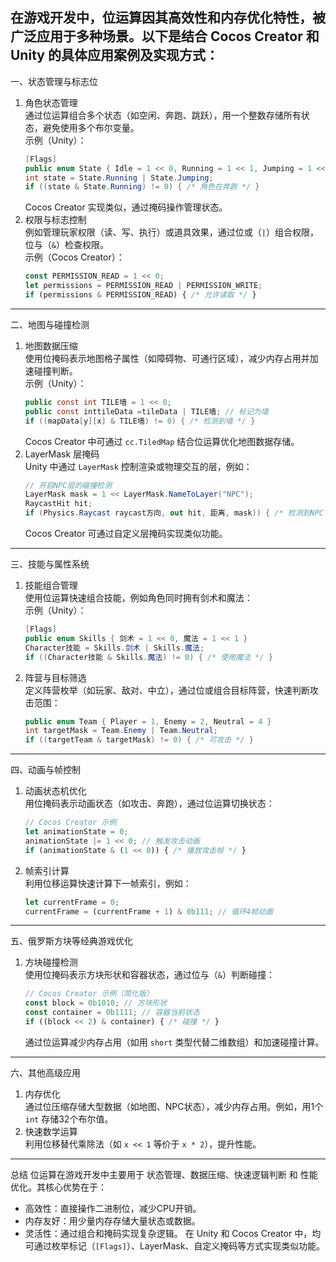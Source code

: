 
在游戏开发中，位运算因其高效性和内存优化特性，被广泛应用于多种场景。以下是结合 Cocos Creator 和 Unity 的具体应用案例及实现方式：
---
 一、状态管理与标志位
1. 角色状态管理  
   通过位运算组合多个状态（如空闲、奔跑、跳跃），用一个整数存储所有状态，避免使用多个布尔变量。  
   示例（Unity）：  
   ```csharp
   [Flags]
   public enum State { Idle = 1 << 0, Running = 1 << 1, Jumping = 1 << 2 }
   int state = State.Running | State.Jumping;
   if ((state & State.Running) != 0) { /* 角色在奔跑 */ }
   ```
   Cocos Creator 实现类似，通过掩码操作管理状态。
2. 权限与标志控制  
   例如管理玩家权限（读、写、执行）或道具效果，通过位或（`|`）组合权限，位与（`&`）检查权限。  
   示例（Cocos Creator）：  
   ```javascript
   const PERMISSION_READ = 1 << 0;
   let permissions = PERMISSION_READ | PERMISSION_WRITE;
   if (permissions & PERMISSION_READ) { /* 允许读取 */ }
   ```
---
 二、地图与碰撞检测
1. 地图数据压缩  
   使用位掩码表示地图格子属性（如障碍物、可通行区域），减少内存占用并加速碰撞判断。  
   示例（Unity）：  
   ```csharp
   public const int TILE墙 = 1 << 0;
   public const inttileData =tileData | TILE墙; // 标记为墙
   if ((mapData[y][x] & TILE墙) != 0) { /* 检测到墙 */ }
   ```
   Cocos Creator 中可通过 `cc.TiledMap` 结合位运算优化地图数据存储。
2. LayerMask 层掩码  
   Unity 中通过 `LayerMask` 控制渲染或物理交互的层，例如：  
   ```csharp
   // 开启NPC层的碰撞检测
   LayerMask mask = 1 << LayerMask.NameToLayer("NPC");
   RaycastHit hit;
   if (Physics.Raycast raycast方向, out hit, 距离, mask)) { /* 检测到NPC */ }
   ```
   Cocos Creator 可通过自定义层掩码实现类似功能。
---
 三、技能与属性系统
1. 技能组合管理  
   使用位运算快速组合技能，例如角色同时拥有剑术和魔法：  
   示例（Unity）：  
   ```csharp
   [Flags]
   public enum Skills { 剑术 = 1 << 0, 魔法 = 1 << 1 }
   Character技能 = Skills.剑术 | Skills.魔法;
   if ((Character技能 & Skills.魔法) != 0) { /* 使用魔法 */ }
   ```
2. 阵营与目标筛选  
   定义阵营枚举（如玩家、敌对、中立），通过位或组合目标阵营，快速判断攻击范围：  
   ```csharp
   public enum Team { Player = 1, Enemy = 2, Neutral = 4 }
   int targetMask = Team.Enemy | Team.Neutral;
   if ((targetTeam & targetMask) != 0) { /* 可攻击 */ }
   ```
---
 四、动画与帧控制
1. 动画状态机优化  
   用位掩码表示动画状态（如攻击、奔跑），通过位运算切换状态：  
   ```javascript
   // Cocos Creator 示例
   let animationState = 0;
   animationState |= 1 << 0; // 触发攻击动画
   if (animationState & (1 << 0)) { /* 播放攻击帧 */ }
   ```
2. 帧索引计算  
   利用位移运算快速计算下一帧索引，例如：  
   ```javascript
   let currentFrame = 0;
   currentFrame = (currentFrame + 1) & 0b111; // 循环4帧动画
   ```
---
 五、俄罗斯方块等经典游戏优化
1. 方块碰撞检测  
   使用位掩码表示方块形状和容器状态，通过位与（`&`）判断碰撞：  
   ```javascript
   // Cocos Creator 示例（简化版）
   const block = 0b1010; // 方块形状
   const container = 0b1111; // 容器当前状态
   if ((block << 2) & container) { /* 碰撞 */ }
   ```
   通过位运算减少内存占用（如用 `short` 类型代替二维数组）和加速碰撞计算。
---
 六、其他高级应用
1. 内存优化  
   通过位压缩存储大型数据（如地图、NPC状态），减少内存占用。例如，用1个 `int` 存储32个布尔值。
2. 快速数学运算  
   利用位移替代乘除法（如 `x << 1` 等价于 `x * 2`），提升性能。
---
 总结
位运算在游戏开发中主要用于 状态管理、数据压缩、快速逻辑判断 和 性能优化。其核心优势在于：
- 高效性：直接操作二进制位，减少CPU开销。
- 内存友好：用少量内存存储大量状态或数据。
- 灵活性：通过组合和掩码实现复杂逻辑。
在 Unity 和 Cocos Creator 中，均可通过枚举标记（`[Flags]`）、LayerMask、自定义掩码等方式实现类似功能。
